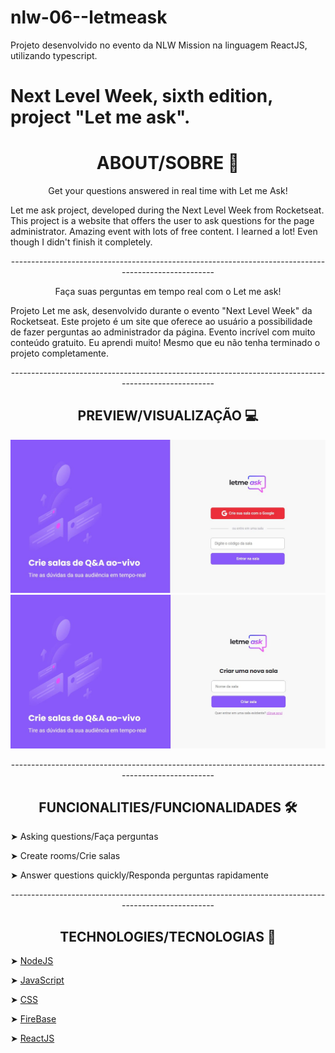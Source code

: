 # nlw-06--letmeask
Projeto desenvolvido no evento da NLW Mission na linguagem ReactJS, utilizando typescript. 

# Next Level Week, sixth edition, project "Let me ask".

<h1 align="center">
    <b> ABOUT/SOBRE 📖 </b>
</h1>

<p align="center"> 
Get your questions answered in real time with Let me Ask! 
</p>

<p2> Let me ask project, developed during the Next Level Week from Rocketseat. This project is a website that offers the user to ask questions for the page administrator.</p2>
<p3> Amazing event with lots of free content. I learned a lot! Even though I didn't finish it completely. </p3>

<p align="center"> 
-----------------------------------------------------------------------------------------------------
</p>

<p align="center"> 
Faça suas perguntas em tempo real com o Let me ask!
</p>

<p2> Projeto Let me ask, desenvolvido durante o evento "Next Level Week" da Rocketseat. Este projeto é um site que oferece ao usuário a possibilidade de fazer perguntas ao administrador da página. </p2>
<p3> Evento incrível com muito conteúdo gratuito. Eu aprendi muito! Mesmo que eu não tenha terminado o projeto completamente. </p3>


<p align="center"> 
-----------------------------------------------------------------------------------------------------
</p>

<h2 align="center">
    <b> PREVIEW/VISUALIZAÇÃO 💻
 </b>
</h2>

<img src="https://github.com/Megumilee/nlw-06--letmeask/blob/main/Tela%20inicial%2Cjpg.JPG">
<img src="https://github.com/Megumilee/nlw-06--letmeask/blob/main/Cria%C3%A7ao-de-sala.jpg">
<p> 

<p align="center"> 
-----------------------------------------------------------------------------------------------------
</p>

<h2 align="center">
    <b> FUNCIONALITIES/FUNCIONALIDADES 🛠️  </b>
 </h2>
            <p>➤ Asking questions/Faça perguntas</p>
            <p>➤ Create rooms/Crie salas</p>
            <p>➤ Answer questions quickly/Responda perguntas rapidamente</p>
          
 <p align="center"> 
-----------------------------------------------------------------------------------------------------
</p>

<h2 align="center">
    <b> TECHNOLOGIES/TECNOLOGIAS 🚀
 </b>
</h2>

<p>            ➤ <a href="https://nodejs.org/en/">NodeJS</a> </p>
            <p>➤ <a href="https://www.javascript.com/">JavaScript</a> </p>
            <p>➤ <a href="https://developer.mozilla.org/pt-BR/docs/Web/CSS">CSS</a> </p>
            <p>➤ <a href="https://firebase.google.com/?hl=pt">FireBase</a> </p>
            <p>➤ <a href="https://pt-br.reactjs.org/">ReactJS</a> </p>


    
    
